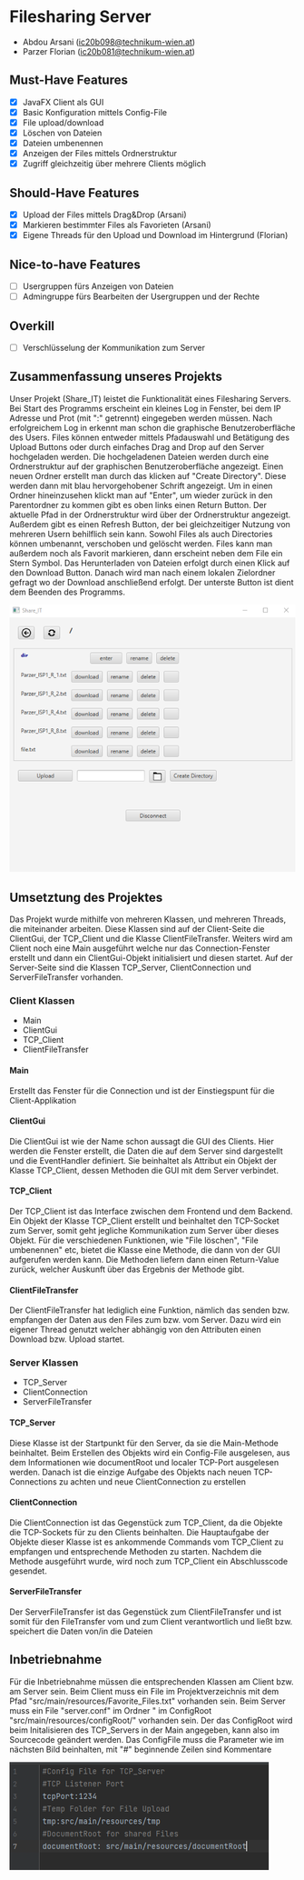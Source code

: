 # Filesharing Server

- Abdou Arsani (ic20b098@technikum-wien.at)
- Parzer Florian (ic20b081@technikum-wien.at)

## Must-Have Features

- [x] JavaFX Client als GUI
- [x] Basic Konfiguration mittels Config-File
- [x] File upload/download
- [x] Löschen von Dateien
- [x] Dateien umbenennen
- [x] Anzeigen der Files mittels Ordnerstruktur
- [x] Zugriff gleichzeitig über mehrere Clients möglich

## Should-Have Features

- [x] Upload der Files mittels Drag&Drop (Arsani)
- [x] Markieren bestimmter Files als Favorieten (Arsani)
- [x] Eigene Threads für den Upload und Download im Hintergrund (Florian)

## Nice-to-have Features

- [ ] Usergruppen fürs Anzeigen von Dateien
- [ ] Admingruppe fürs Bearbeiten der Usergruppen und der Rechte

## Overkill

- [ ] Verschlüsselung der Kommunikation zum Server


## Zusammenfassung unseres Projekts
Unser Projekt (Share_IT) leistet die Funktionalität eines Filesharing Servers. Bei Start des Programms erscheint ein kleines Log in Fenster, bei dem IP Adresse und Prot (mit ":" getrennt) eingegeben werden müssen. Nach erfolgreichem Log in erkennt man schon die graphische Benutzeroberfläche des Users. Files können entweder mittels Pfadauswahl und Betätigung des Upload Buttons oder durch einfaches Drag and Drop auf den Server hochgeladen werden. Die hochgeladenen Dateien werden durch eine Ordnerstruktur auf der graphischen Benutzeroberfläche angezeigt. Einen neuen Ordner erstellt man durch das klicken auf "Create Directory". Diese werden dann mit blau hervorgehobener Schrift angezeigt. Um in einen Ordner hineinzusehen klickt man auf "Enter", um wieder zurück in den Parentordner zu kommen gibt es oben links einen Return Button. Der aktuelle Pfad in der Ordnerstruktur wird über der Ordnerstruktur angezeigt. Außerdem gibt es einen Refresh Button, der bei gleichzeitiger Nutzung von mehreren Usern behilflich sein kann. Sowohl Files als auch Directories können umbenannt, verschoben und gelöscht werden. Files kann man außerdem noch als Favorit markieren, dann erscheint neben dem File ein Stern Symbol. Das Herunterladen von Dateien erfolgt durch einen Klick auf den Download Button. Danach wird man nach einem lokalen Zielordner gefragt wo der Download anschließend erfolgt. Der unterste Button ist dient dem Beenden des Programms.

![Alt text](/Pictures/GUI.PNG?raw=true "Ansicht nach Login")

## Umsetztung des Projektes

Das Projekt wurde mithilfe von mehreren Klassen, und mehreren Threads, die miteinander arbeiten. Diese Klassen sind auf der Client-Seite die ClientGui, der TCP_Client und die Klasse ClientFileTransfer. Weiters wird am Client noch eine Main ausgeführt welche nur das Connection-Fenster erstellt und dann ein ClientGui-Objekt initialisiert und diesen startet. Auf der Server-Seite sind die Klassen TCP_Server, ClientConnection und ServerFileTransfer vorhanden.

### Client Klassen

* Main
* ClientGui
* TCP_Client
* ClientFileTransfer

#### Main
Erstellt das Fenster für die Connection und ist der Einstiegspunt für die Client-Applikation

#### ClientGui
Die ClientGui ist wie der Name schon aussagt die GUI des Clients. Hier werden die Fenster erstellt, die Daten die auf dem Server sind dargestellt und die EventHandler definiert. Sie beinhaltet als Attribut ein Objekt der Klasse TCP_Client, dessen Methoden die GUI mit dem Server verbindet.

#### TCP_Client
Der TCP_Client ist das Interface zwischen dem Frontend und dem Backend. Ein Objekt der Klasse TCP_Client erstellt und beinhaltet den TCP-Socket zum Server, somit geht jegliche Kommunikation zum Server über dieses Objekt. Für die verschiedenen Funktionen, wie "File löschen", "File umbenennen" etc, bietet die Klasse eine Methode, die dann von der GUI aufgerufen werden kann. Die Methoden liefern dann einen Return-Value zurück, welcher Auskunft über das Ergebnis der Methode gibt.

#### ClientFileTransfer
Der ClientFileTransfer hat lediglich eine Funktion, nämlich das senden bzw. empfangen der Daten aus den Files zum bzw. vom Server. Dazu wird ein eigener Thread genutzt welcher abhängig von den Attributen einen Download bzw. Upload startet.

### Server Klassen

* TCP_Server
* ClientConnection
* ServerFileTransfer

#### TCP_Server
Diese Klasse ist der Startpunkt für den Server, da sie die Main-Methode beinhaltet. Beim Erstellen des Objekts wird ein Config-File ausgelesen, aus dem Informationen wie documentRoot und localer TCP-Port ausgelesen werden. Danach ist die einzige Aufgabe des Objekts nach neuen TCP-Connections zu achten und neue ClientConnection zu erstellen

#### ClientConnection
Die ClientConnection ist das Gegenstück zum TCP_Client, da die Objekte die TCP-Sockets für zu den Clients beinhalten. Die Hauptaufgabe der Objekte dieser Klasse ist es ankommende Commands vom TCP_Client zu empfangen und entsprechende Methoden zu starten. Nachdem die Methode ausgeführt wurde, wird noch zum TCP_Client ein Abschlusscode gesendet.

#### ServerFileTransfer
Der ServerFileTransfer ist das Gegenstück zum ClientFileTransfer und ist somit für den FileTransfer vom und zum Client verantwortlich und ließt bzw. speichert die Daten von/in die Dateien

## Inbetriebnahme

Für die Inbetriebnahme müssen die entsprechenden Klassen am Client bzw. am Server sein. Beim Client muss ein File im Projektverzeichnis mit dem Pfad "src/main/resources/Favorite_Files.txt" vorhanden sein. Beim Server muss ein File "server.conf" im Ordner " im ConfigRoot "src/main/resources/configRoot/" vorhanden sein. Der das ConfigRoot wird beim Initalisieren des TCP_Servers in der Main angegeben, kann also im Sourcecode geändert werden. Das ConfigFile muss die Parameter wie im nächsten Bild beinhalten, mit "#" beginnende Zeilen sind Kommentare

![Alt text](/Pictures/serverConf.PNG?raw=true "Beispiel server.conf")
